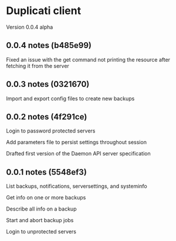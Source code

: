 # Duplicati client
Version 0.0.4 alpha

## 0.0.4 notes (b485e99)
Fixed an issue with the get command not printing the resource after fetching it from the server

## 0.0.3 notes (0321670)
Import and export config files to create new backups

## 0.0.2 notes (4f291ce)
Login to password protected servers

Add parameters file to persist settings throughout session

Drafted first version of the Daemon API server specification


## 0.0.1 notes (5548ef3)
List backups, notifications, serversettings, and systeminfo

Get info on one or more backups

Describe all info on a backup

Start and abort backup jobs

Login to unprotected servers
